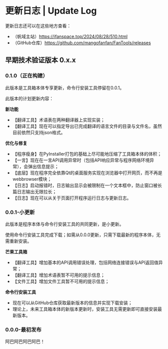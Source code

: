 # 更新日志 | Update Log

更新日志还可以在这些地方查看：

* （帆域主站）https://ifanspace.top/2024/08/28/510.html
* （GitHub仓库）https://github.com/mangofanfan/FanTools/releases

## 早期技术验证版本 0.x.x

### 0.1.0（正在构建）

此版本是工具箱本体专享更新，命令行安装工具停留在0.0.1。

此版本的计划更新内容：

**新功能**
* 【翻译工具】术语表在两种翻译器上实现实装；
* 【翻译工具】现在可以指定导出已完成翻译的语言文件的目录与文件名，虽然目前依然只支持json格式。

**优化与修复**
* 【程序瘦身】在PyInstaller打包的基础上尽可能地压缩了工具箱本体的体积；
* 【一言】现在在一言API调用异常时（包括API响应异常与程序网络环境异常），会弹出信息提示；
* 【底层】现在程序完全依靠Qt的桌面服务实现在浏览器中打开网页，而不再是webbrowser模块；
* 【日志】启动报错时，日志输出显示会被限制在一个文本框中，防止窗口被长篇日志输出无限拉长；
* 【日志】现在可以从关于页面打开程序运行日志与更新日志。

### 0.0.1-小更新

此版本是程序本体与命令行安装工具的共同更新，是小更新。

使用命令行安装工具完成下载；如需从0.0.0更新，只需下载最新的程序本体，无需重新安装。

**芒果工具箱**
* 【翻译工具】增加基本的API调用错误处理，包括网络连接错误与API返回值异常；
* 【翻译工具】增加术语表暂不可用的提示信息；
* 【文件工具】增加文件工具暂不可用的提示信息；

**命令行安装工具**
* 现在可以从GitHub仓库获取最新版本的信息并实现下载安装；
* 理论上，未来工具箱本体的新版本更新时，安装工具无需更新即可直接安装最新版本。

### 0.0.0-最初发布

阿巴阿巴阿巴阿巴！
